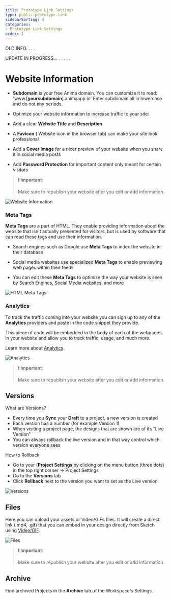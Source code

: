 ```yaml
---
title: Prototype Link Settings
type: public-prototype-link
sidebarSorting: 4
categories: 
- Prototype Link Settings
order: 1
---
```


OLD INFO.
.
.
.

UPDATE IN PROGRESS...
.
.
.
.
.



# Website Information

- **Subdomain** is your free Anima domain. You can customize it to read: 'www.[**yoursubdomain**].animaapp.io' Enter subdomain all in lowercase and do not any periods.

- Optimize your website information to increase traffic to your site:

 - Add a clear **Website Title** and **Description**

 - A **Favicon** ( Website icon in the browser tab) can make your site look professional
 
 - Add a **Cover Image** for a nicer preview of your website when you share it in social media posts
 
- Add **Password Protection** for important content only meant for certain visitors
 
 
 
>**❗️ Important**:
>
>Make sure to republish your website after you edit or add information.
>


![Website Information](http://f.cl.ly/items/1l401w2A2V333x181D2w/Website%20Information2x.png)

### Meta Tags

**Meta Tags** are a part of HTML. They enable providing information about the website that isn't actually presented for visitors, but is used by software that can read these tags and use their information.

* Search engines such as Google use **Meta Tags** to index the website in their database

* Social media websites use specialized **Meta Tags** to enable previewing web pages within their feeds

* You can edit these **Meta Tags** to optimize the way your website is seen by Search Engines, Social Media websites, and more

![HTML Meta Tags](http://f.cl.ly/items/3p372z241P26331r222F/HTML%20Meta%20Tags2x.png)

### Analytics

To track the traffic coming into your website you can sign up to any of the **Analytics** providers and paste in the code snippet they provide.

This piece of code will be embedded in the body of each of the webpages in your website and allow you to track traffic, usage, and much more.

Learn more about [Analytics](/v3/adobe-xd/export/analytics.html).

![Analytics](http://f.cl.ly/items/3h3H1K253L2X3D353R2P/Analytics2x.png)


>**❗️ Important**:
>
>Make sure to republish your website after you edit or add information.
>


## Versions

What are Versions?

- Every time you **Sync** your **Draft** to a project, a new version is created
- Each version has a number (for example Version 1)
- When visiting a project page, the designs that are shown are of its "Live Version"
- You can always rollback the live version and in that way control which version everyone sees

How to Rollback

- Go to your (**Project Settings** by clicking on the menu button (three dots) in the top right corner -> Project Settings
- Go to the **Versions** tab
- Click **Rollback** next to the version you want to set as the Live version

![Versions](http://f.cl.ly/items/3D3J0n2S1F1G0O291U2V/Versions%E2%80%932x.png)

## Files
Here you can upload your assets or Video/GIFs files. It will create a direct link (.mp4, .gif) that you can embed in your design directly from Sketch using [Video/GIF](/v3/sketch/prototype/videos.html).

![Files](http://f.cl.ly/items/2Z1M3e083s1d3G3d0i2w/Files%E2%80%932x.png)

>**❗️ Important**:
>
>Make sure to republish your website after you edit or add information.
>

## Archive

Find archived Projects in the **Archive** tab of the Workspace's Settings.
